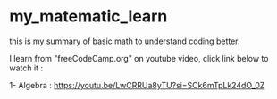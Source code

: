 # my_matematic_learn
this is my summary of basic math to understand coding better.


I learn from "freeCodeCamp.org" on youtube video, click link below to watch it :

1- Algebra :  https://youtu.be/LwCRRUa8yTU?si=SCk6mTpLk24dO_0Z

